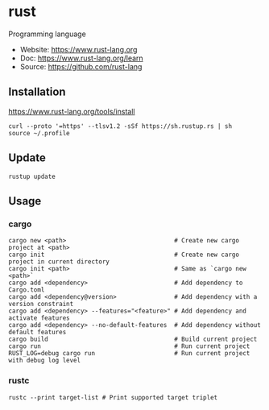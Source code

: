# rust

Programming language

- Website: <https://www.rust-lang.org>
- Doc:     <https://www.rust-lang.org/learn>
- Source:  <https://github.com/rust-lang>

## Installation

<https://www.rust-lang.org/tools/install>

```text
curl --proto '=https' --tlsv1.2 -sSf https://sh.rustup.rs | sh
source ~/.profile
```

## Update

```text
rustup update
```

## Usage

### cargo

```text
cargo new <path>                              # Create new cargo project at <path>
cargo init                                    # Create new cargo project in current directory
cargo init <path>                             # Same as `cargo new <path>`
cargo add <dependency>                        # Add dependency to Cargo.toml
cargo add <dependency@version>                # Add dependency with a version constraint
cargo add <dependency> --features="<feature>" # Add dependency and activate features
cargo add <dependency> --no-default-features  # Add dependency without default features
cargo build                                   # Build current project
cargo run                                     # Run current project
RUST_LOG=debug cargo run                      # Run current project with debug log level
```

### rustc

```text
rustc --print target-list # Print supported target triplet
```
